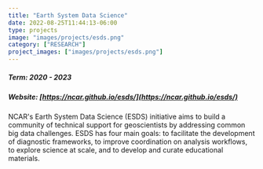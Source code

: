 ```yaml
---
title: "Earth System Data Science"
date: 2022-08-25T11:44:13-06:00
type: projects
image: "images/projects/esds.png"
category: ["RESEARCH"]
project_images: ["images/projects/esds.png"]
---
```


##### Term: 2020 - 2023
##### Website: [https://ncar.github.io/esds/](https://ncar.github.io/esds/)

NCAR's Earth System Data Science (ESDS) initiative aims to build a community of technical support 
for geoscientists by addressing common big data challenges. 
ESDS has four main goals: to facilitate the development of diagnostic frameworks, to improve coordination on analysis workflows, 
to explore science at scale, and to develop and curate educational materials.
